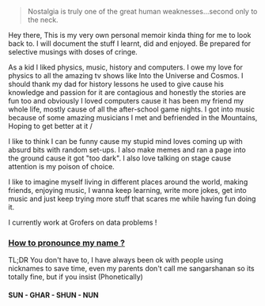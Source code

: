 > Nostalgia is truly one of the great human weaknesses...second only to the neck. 

Hey there, This is my very own personal memoir kinda thing for me to look back to. I will document the stuff I learnt, did and enjoyed. Be prepared for selective musings with doses of cringe.

As a kid I liked physics, music, history and computers. I owe my love for physics to all the amazing tv shows like Into the Universe and Cosmos. I should thank my dad for history lessons he used to give cause his knowledge and passion for it are contagious and honestly the stories are fun too and obviously I loved computers cause it has been my friend my whole life, mostly cause of all the after-school game nights. I got into music because of some amazing musicians I met and befriended in the Mountains, Hoping to get better at it /

I like to think I can be funny cause my stupid mind loves coming up with absurd bits with random set-ups. I also make memes and ran a page into the ground cause it got "too dark". I also love talking on stage cause attention is my poison of choice.

I like to imagine myself living in different places around the world, making friends, enjoying music, I wanna keep learning, write more jokes, get into music and just keep trying more stuff that scares me while having fun doing it.

I currently work at Grofers on data problems !


<h3>
    <a href="#howtopronounce">How to pronounce my name ?</a>
</h3>
<p>
    TL;DR You don't have to, I have always been ok with people using nicknames to save time, even my parents don't call me sangarshanan so its totally fine, but if you insist (Phonetically)
</p>
<h4> SUN - GHAR - SHUN - NUN </h4>
